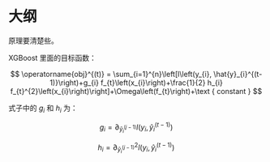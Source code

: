 # 大纲

原理要清楚些。

XGBoost 里面的目标函数：


$$
\operatorname{obj}^{(t)} = \sum_{i=1}^{n}\left[l\left(y_{i}, \hat{y}_{i}^{(t-1)}\right)+g_{i} f_{t}\left(x_{i}\right)+\frac{1}{2} h_{i} f_{t}^{2}\left(x_{i}\right)\right]+\Omega\left(f_{t}\right)+\text { constant }
$$


式子中的 $g_{i}$ 和 $h_{i}$ 为：

$$
g_{i}=\partial_{\hat{y}_{i}^{(j-1)}} l\left(y_{i}, \hat{y}_{i}^{(t-1)}\right)
$$


$$
h_{i}=\partial_{\hat{y}_{i}^{(j-1)}}^{2} l\left(y_{i}, \hat{y}_{i}^{(t-1)}\right)
$$